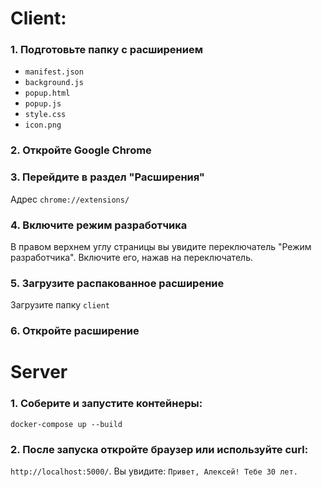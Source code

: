 # Client:

### 1. Подготовьте папку с расширением

- `manifest.json`
- `background.js`
- `popup.html`
- `popup.js`
- `style.css`
- `icon.png`

### 2. Откройте Google Chrome


### 3. Перейдите в раздел "Расширения"

Адрес `chrome://extensions/` 

### 4. Включите режим разработчика

В правом верхнем углу страницы вы увидите переключатель "Режим разработчика". Включите его, нажав на переключатель.

### 5. Загрузите распакованное расширение

Загрузите папку `client`

### 6. Откройте расширение

# Server

### 1. Соберите и запустите контейнеры:

`docker-compose up --build`

### 2. После запуска откройте браузер или используйте curl:

`http://localhost:5000/`. Вы увидите: `Привет, Алексей! Тебе 30 лет.`
